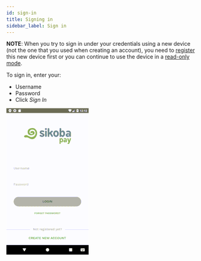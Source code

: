 ```yaml
---
id: sign-in
title: Signing in
sidebar_label: Sign in
---
```


**NOTE**: When you try to sign in under your credentials using a new device (not the one that you used when creating an account), you need to [register](register-device.md) this new device first or you can continue to use the device in a [read-only mode](read-only.md).

To sign in, enter your:

- Username
- Password
- Click *Sign In*

![signing](assets/sign-in.gif)
